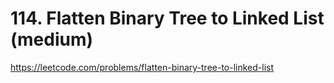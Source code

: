 # 114. Flatten Binary Tree to Linked List (medium)

https://leetcode.com/problems/flatten-binary-tree-to-linked-list
